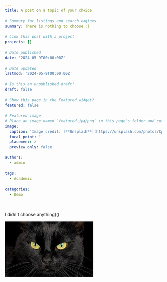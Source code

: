 ```yaml
---
title: A post on a topic of your choice

# Summary for listings and search engines
summary: There is nothing to choose :(

# Link this post with a project
projects: []

# Date published
date: '2024-05-9T00:00:00Z'

# Date updated
lastmod: '2024-05-9T00:00:00Z'

# Is this an unpublished draft?
draft: false

# Show this page in the Featured widget?
featured: false

# Featured image
# Place an image named `featured.jpg/png` in this page's folder and customize its options here.
image:
  caption: 'Image credit: [**Unsplash**](https://unsplash.com/photos/CpkOjOcXdUY)'
  focal_point: ''
  placement: 2
  preview_only: false

authors:
  - admin

tags:
  - Academic

categories:
  - Demo

---
```


I didn't choose anything(((

![](cat.jpeg)

